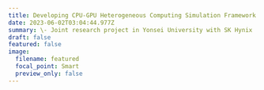 ```yaml
---
title: Developing CPU-GPU Heterogeneous Computing Simulation Framework
date: 2023-06-02T03:04:44.977Z
summary: \-﻿ Joint research project in Yonsei University with SK Hynix
draft: false
featured: false
image:
  filename: featured
  focal_point: Smart
  preview_only: false
---
```

